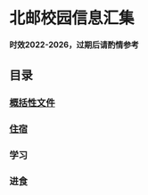 # 北邮校园信息汇集
**时效2022-2026，过期后请酌情参考**

## 目录

### [概括性文件](General.md)

### [住宿](Reside.md)

### 学习

### 进食
